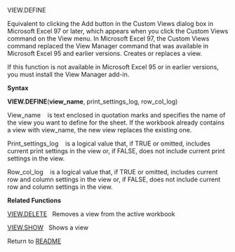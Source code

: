 VIEW.DEFINE

Equivalent to clicking the Add button in the Custom Views dialog box in
Microsoft Excel 97 or later, which appears when you click the Custom
Views command on the View menu. In Microsoft Excel 97, the Custom Views
command replaced the View Manager command that was available in
Microsoft Excel 95 and earlier versions. Creates or replaces a view.

If this function is not available in Microsoft Excel 95 or in earlier
versions, you must install the View Manager add-in.

**Syntax**

**VIEW.DEFINE**(**view\_name**, print\_settings\_log, row\_col\_log)

View\_name    is text enclosed in quotation marks and specifies the name
of the view you want to define for the sheet. If the workbook already
contains a view with view\_name, the new view replaces the existing one.

Print\_settings\_log    is a logical value that, if TRUE or omitted,
includes current print settings in the view or, if FALSE, does not
include current print settings in the view.

Row\_col\_log    is a logical value that, if TRUE or omitted, includes
current row and column settings in the view or, if FALSE, does not
include current row and column settings in the view.

**Related Functions**

[VIEW.DELETE](VIEW.DELETE.md)   Removes a view from the active workbook

[VIEW.SHOW](VIEW.SHOW.md)   Shows a view



Return to [README](README.md)

